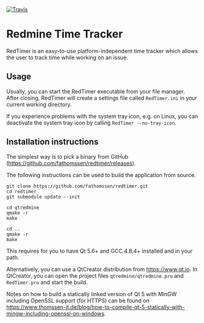 [![Travis](https://travis-ci.org/fathomssen/redtimer.svg?branch=master)](https://travis-ci.org/fathomssen/redtimer)

Redmine Time Tracker
====================

RedTimer is an easy-to-use platform-independent time tracker which allows the user to track time while working
on an issue.

Usage
-----

Usually, you can start the RedTimer executable from your file manager. After closing, RedTimer will create a
settings file called `RedTimer.ini` in your current working directory.

If you experience problems with the system tray icon, e.g. on Linux, you can deactivate the system tray icon
by calling `RedTimer --no-tray-icon`.

Installation instructions
-------------------------

The simplest way is to pick a binary from GitHub (https://github.com/fathomssen/redtimer/releases).

The following instructions can be used to build the application from source.

```
git clone https://github.com/fathomssen/redtimer.git
cd redtimer
git submodule update --init

cd qtredmine
qmake -r
make

cd ..
qmake -r
make
```

This requires for you to have Qt 5.6+ and GCC 4.8.4+ installed and in your path.

Alternatively, you can use a QtCreator distribution from https://www.qt.io. In QtCreator, you can open the
project files `qtredmine/qtredmine.pro` and `RedTimer.pro` and start the build.

Notes on how to build a statically linked version of Qt 5 with MinGW including OpenSSL support (for HTTPS) can
be found on
https://www.thomssen-it.de/blog/how-to-compile-qt-5-statically-with-mingw-including-openssl-on-windows.
